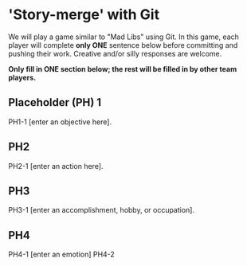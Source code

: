 # 'Story-merge' with Git
We will play a game similar to "Mad Libs" using Git. In this game, each player will complete **only ONE** sentence below before committing and pushing their work. Creative and/or silly responses are welcome.  

**Only fill in ONE section below; the rest will be filled in by other team players.**  

## Placeholder (PH) 1
PH1-1
 [enter an objective here].  

## PH2
PH2-1
 [enter an action here].  

## PH3
PH3-1
 [enter an accomplishment, hobby, or occupation].  

## PH4
PH4-1
 [enter an emotion] 
PH4-2
